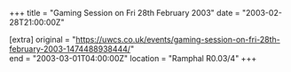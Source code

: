 +++
title = "Gaming Session on Fri 28th February 2003"
date = "2003-02-28T21:00:00Z"

[extra]
original = "https://uwcs.co.uk/events/gaming-session-on-fri-28th-february-2003-1474488938444/"    
end = "2003-03-01T04:00:00Z"
location = "Ramphal R0.03/4"
+++




